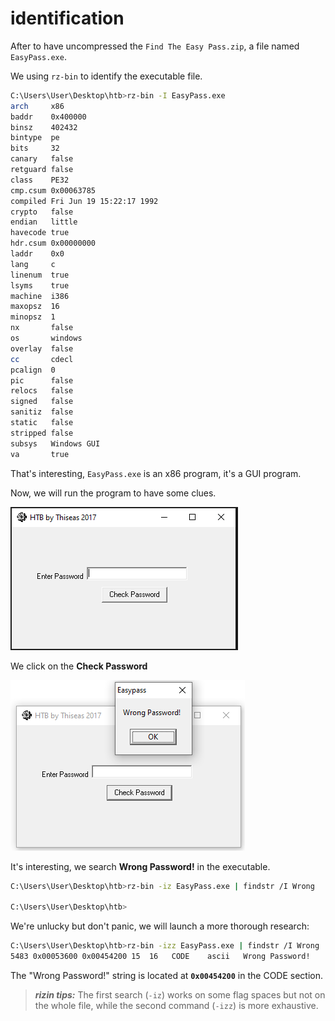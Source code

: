 # identification

After to have uncompressed the `Find The Easy Pass.zip`, a file named `EasyPass.exe`.

We using `rz-bin` to identify the executable file.

```bash
C:\Users\User\Desktop\htb>rz-bin -I EasyPass.exe
arch     x86
baddr    0x400000
binsz    402432
bintype  pe
bits     32
canary   false
retguard false
class    PE32
cmp.csum 0x00063785
compiled Fri Jun 19 15:22:17 1992
crypto   false
endian   little
havecode true
hdr.csum 0x00000000
laddr    0x0
lang     c
linenum  true
lsyms    true
machine  i386
maxopsz  16
minopsz  1
nx       false
os       windows
overlay  false
cc       cdecl
pcalign  0
pic      false
relocs   false
signed   false
sanitiz  false
static   false
stripped false
subsys   Windows GUI
va       true
```

That's interesting, `EasyPass.exe` is an x86 program, it's a GUI program.

Now, we will run the program to have some clues.

![identification-run-program](./img/identification-00.PNG)

We click on the **Check Password**

![identification-error-message-printed](./img/identification-01.PNG)

It's interesting, we search **Wrong Password!** in the executable.

```bash
C:\Users\User\Desktop\htb>rz-bin -iz EasyPass.exe | findstr /I Wrong

C:\Users\User\Desktop\htb>
```

We're unlucky but don't panic, we will launch a more thorough research:

```bash
C:\Users\User\Desktop\htb>rz-bin -izz EasyPass.exe | findstr /I Wrong
5483 0x00053600 0x00454200 15  16   CODE    ascii   Wrong Password!
```

The "Wrong Password!" string is located at **`0x00454200`** in the CODE section.

> ***rizin tips:*** The first search (`-iz`) works on some flag spaces but
> not on the whole file, while the second command (`-izz`) is more exhaustive.


